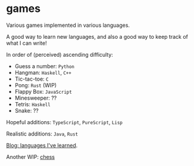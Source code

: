 # games
Various games implemented in various languages.

A good way to learn new languages, and also a good way to keep track of what I can write!

In order of (perceived) ascending difficulty:

* Guess a number: `Python`
* Hangman: `Haskell`, `C++`
* Tic-tac-toe: `C`
* Pong: `Rust` (WIP)
* Flappy Box: `JavaScript`
* Minesweeper: ??
* Tetris: `Haskell`
* Snake: ??

Hopeful additions: `TypeScript`, `PureScript`, `Lisp`

Realistic additions: `Java`, `Rust`

[Blog: languages I've learned](http://wonhyukchoi.com/blogs/4_hello_world/).

Another WIP: [chess](https://github.com/wonhyukchoi/chess)
